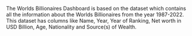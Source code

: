 The Worlds Billionaires Dashboard is based on the dataset which contains all the information about the Worlds Billionaires from the year 1987-2022. This dataset has columns like Name, Year, Year of Ranking, Net worth in USD Billion, Age, Nationality and Source(s) of Wealth.
